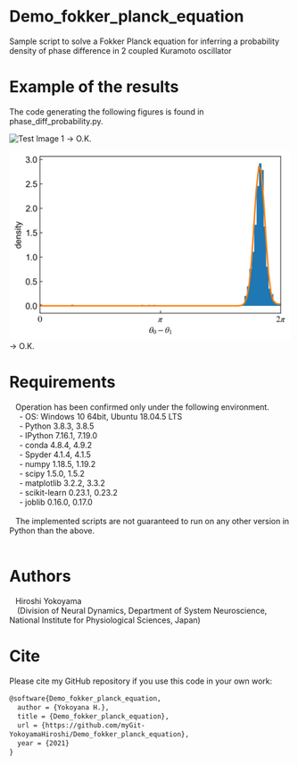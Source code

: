 # Demo_fokker_planck_equation
Sample script to solve a Fokker Planck equation for inferring a probability density of phase difference in 2 coupled Kuramoto oscillator

# Example of the results
The code generating the following figures is found in phase_diff_probability.py.

![Test Image 1](https://github.com/myGit-YokoyamaHiroshi/Demo_fokker_planck_equation/figures/density_phase_diff10.png) -> O.K.

![Test Image 1](./figures/density_phase_diff01.png) -> O.K.

# Requirements<br>
&ensp; Operation has been confirmed only under the following environment. <br>
&ensp;&ensp; - OS: Windows 10 64bit, Ubuntu 18.04.5 LTS <br>
&ensp;&ensp; - Python 3.8.3, 3.8.5 <br>
&ensp;&ensp; - IPython 7.16.1, 7.19.0 <br>
&ensp;&ensp; - conda 4.8.4, 4.9.2  <br>
&ensp;&ensp; - Spyder 4.1.4, 4.1.5 <br>
&ensp;&ensp; - numpy 1.18.5, 1.19.2 <br>
&ensp;&ensp; - scipy 1.5.0, 1.5.2 <br>
&ensp;&ensp; - matplotlib 3.2.2, 3.3.2<br>
&ensp;&ensp; - scikit-learn 0.23.1, 0.23.2 <br>
&ensp;&ensp; - joblib 0.16.0, 0.17.0 <br>
&ensp; <br>
&ensp; The implemented scripts are not guaranteed to run on any other version in Python than the above.<br>
&ensp; <br>

# Authors<br>
&ensp; Hiroshi Yokoyama<br>
&ensp;&ensp;(Division of Neural Dynamics, Department of System Neuroscience, National Institute for Physiological Sciences, Japan)<br>

# Cite<br>
Please cite my GitHub repository if you use this code in your own work:

```
@software{Demo_fokker_planck_equation,
  author = {Yokoyana H.},
  title = {Demo_fokker_planck_equation},
  url = {https://github.com/myGit-YokoyamaHiroshi/Demo_fokker_planck_equation},
  year = {2021}
}
```

